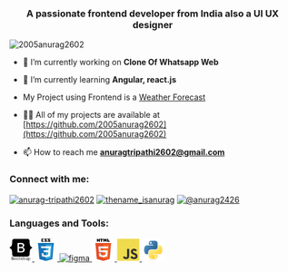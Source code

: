 <h3 align="center">A passionate frontend developer from India also a UI UX designer</h3>

<p align="left"> <img src="https://komarev.com/ghpvc/?username=2005anurag2602&label=Profile%20views&color=0e75b6&style=flat" alt="2005anurag2602" /> </p>

- 🔭 I’m currently working on **Clone Of Whatsapp Web**

- 🌱 I’m currently learning **Angular, react.js**

- My Project using Frontend is a [Weather Forecast](https://2005anurag2602.github.io/Weather-Forecast/)

- 👨‍💻 All of my projects are available at [https://github.com/2005anurag2602](https://github.com/2005anurag2602)

- 📫 How to reach me **anuragtripathi2602@gmail.com**

<h3 align="left">Connect with me:</h3>
<p align="left">
<a href="https://linkedin.com/in/anurag-tripathi2602" target="blank"><img align="center" src="https://raw.githubusercontent.com/rahuldkjain/github-profile-readme-generator/master/src/images/icons/Social/linked-in-alt.svg" alt="anurag-tripathi2602" height="30" width="40" /></a>
<a href="https://instagram.com/thename_isanurag" target="blank"><img align="center" src="https://raw.githubusercontent.com/rahuldkjain/github-profile-readme-generator/master/src/images/icons/Social/instagram.svg" alt="thename_isanurag" height="30" width="40" /></a>
<a href="https://www.hackerrank.com/@anurag2426" target="blank"><img align="center" src="https://raw.githubusercontent.com/rahuldkjain/github-profile-readme-generator/master/src/images/icons/Social/hackerrank.svg" alt="@anurag2426" height="30" width="40" /></a>
</p>

<h3 align="left">Languages and Tools:</h3>
<p align="left"> <a href="https://getbootstrap.com" target="_blank" rel="noreferrer"> <img src="https://raw.githubusercontent.com/devicons/devicon/master/icons/bootstrap/bootstrap-plain-wordmark.svg" alt="bootstrap" width="40" height="40"/> </a> <a href="https://www.w3schools.com/css/" target="_blank" rel="noreferrer"> <img src="https://raw.githubusercontent.com/devicons/devicon/master/icons/css3/css3-original-wordmark.svg" alt="css3" width="40" height="40"/> </a> <a href="https://www.figma.com/" target="_blank" rel="noreferrer"> <img src="https://www.vectorlogo.zone/logos/figma/figma-icon.svg" alt="figma" width="40" height="40"/> </a> <a href="https://www.w3.org/html/" target="_blank" rel="noreferrer"> <img src="https://raw.githubusercontent.com/devicons/devicon/master/icons/html5/html5-original-wordmark.svg" alt="html5" width="40" height="40"/> </a> <a href="https://developer.mozilla.org/en-US/docs/Web/JavaScript" target="_blank" rel="noreferrer"> <img src="https://raw.githubusercontent.com/devicons/devicon/master/icons/javascript/javascript-original.svg" alt="javascript" width="40" height="40"/> </a> <a href="https://www.python.org" target="_blank" rel="noreferrer"> <img src="https://raw.githubusercontent.com/devicons/devicon/master/icons/python/python-original.svg" alt="python" width="40" height="40"/> </a> </p>
